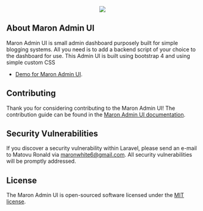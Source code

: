 <p align="center"><img src="https://laravel.com/assets/img/components/logo-laravel.svg"></p>


## About Maron Admin UI

Maron Admin UI is small admin dashboard purposely built for simple blogging systems. All you need is to add a backend script of your choice to the dashboard for use. This Admin UI is built using bootstrap 4 and using simple custom CSS

- [Demo for Maron Admin UI](https://laravel.com/docs/routing).


## Contributing

Thank you for considering contributing to the Maron Admin UI! The contribution guide can be found in the [Maron Admin UI documentation](http://laravel.com/docs/contributions).

## Security Vulnerabilities

If you discover a security vulnerability within Laravel, please send an e-mail to Matovu Ronald via [maronwhite6@gmail.com](maronwhite6@gmail.com). All security vulnerabilities will be promptly addressed.

## License

The Maron Admin UI is open-sourced software licensed under the [MIT license](http://opensource.org/licenses/MIT).
